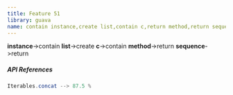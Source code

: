 ```yaml
---
title: Feature 51
library: guava
name: contain instance,create list,contain c,return method,return sequence
---
```


**instance**->contain **list**->create **c**->contain **method**->return **sequence**->return 

##### API References

```java
Iterables.concat --> 87.5 %
```
